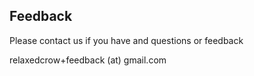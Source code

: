 ## Feedback

Please contact us if you have and questions or feedback

relaxedcrow+feedback (at) gmail.com
